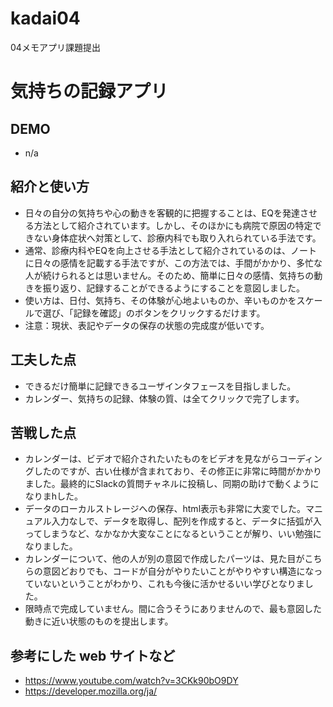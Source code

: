 # kadai04
04メモアプリ課題提出

# 気持ちの記録アプリ

## DEMO

  - n/a

## 紹介と使い方

  - 日々の自分の気持ちや心の動きを客観的に把握することは、EQを発達させる方法として紹介されています。しかし、そのほかにも病院で原因の特定できない身体症状へ対策として、診療内科でも取り入れられている手法です。
  - 通常、診療内科やEQを向上させる手法として紹介されているのは、ノートに日々の感情を記載する手法ですが、この方法では、手間がかかり、多忙な人が続けられるとは思いません。そのため、簡単に日々の感情、気持ちの動きを振り返り、記録することができるようにすることを意図しました。
  - 使い方は、日付、気持ち、その体験が心地よいものか、辛いものかをスケールで選び、「記録を確認」のボタンをクリックするだけます。
  - 注意：現状、表記やデータの保存の状態の完成度が低いです。

## 工夫した点

  - できるだけ簡単に記録できるユーザインタフェースを目指しました。
  - カレンダー、気持ちの記録、体験の質、は全てクリックで完了します。

## 苦戦した点

  - カレンダーは、ビデオで紹介されたいたものをビデオを見ながらコーディングしたのですが、古い仕様が含まれており、その修正に非常に時間がかかりました。最終的にSlackの質問チャネルに投稿し、同期の助けで動くようになりまhした。
  - データのローカルストレージへの保存、html表示も非常に大変でした。マニュアル入力なしで、データを取得し、配列を作成すると、データに括弧が入ってしまうなど、なかなか大変なことになるということが解り、いい勉強になりました。
  - カレンダーについて、他の人が別の意図で作成したパーツは、見た目がこちらの意図どおりでも、コードが自分がやりたいことがやりやすい構造になっていないということがわかり、これも今後に活かせるいい学びとなりました。
  - 限時点で完成していません。間に合うそうにありませんので、最も意図した動きに近い状態のものを提出します。
   

## 参考にした web サイトなど

  - https://www.youtube.com/watch?v=3CKk90bO9DY
  - https://developer.mozilla.org/ja/
